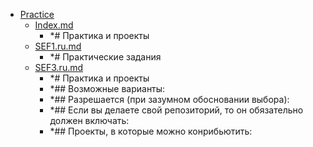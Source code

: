 - <a href = "E:\Node_projects\Node_Way\ArchivTSH_2\ArhivTimur_2\Index-master\Practice\cat.Practice\dir.Practice.md">Practice</a>
    - <a href = "E:\Node_projects\Node_Way\ArchivTSH_2\ArhivTimur_2\Index-master\Practice\Index.md">Index.md</a>
        - *# Практика и проекты
    - <a href = "E:\Node_projects\Node_Way\ArchivTSH_2\ArhivTimur_2\Index-master\Practice\SEF1.ru.md">SEF1.ru.md</a>
        - *# Практические задания
    - <a href = "E:\Node_projects\Node_Way\ArchivTSH_2\ArhivTimur_2\Index-master\Practice\SEF3.ru.md">SEF3.ru.md</a>
        - *# Практика и проекты
        - *## Возможные варианты:
        - *## Разрешается (при зазумном обосновании выбора):
        - *## Если вы делаете свой репозиторий, то он обязательно должен включать:
        - *## Проекты, в которые можно конрибьютить:

